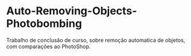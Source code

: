 # Auto-Removing-Objects-Photobombing
Trabalho de conclusão de curso, sobre remoção automatica de objetos, com comparações ao PhotoShop.
